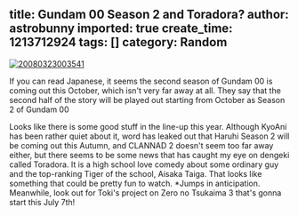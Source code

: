 title: Gundam 00 Season 2 and Toradora?
author: astrobunny
imported: true
create_time: 1213712924
tags: []
category: Random
---
 [![](wp-uploads/2008/06/20080323003541.jpg "20080323003541")](/images/wp-uploads/2008/06/20080323003541.jpg)  
  
If you can read Japanese, it seems the second season of Gundam 00 is coming out this October, which isn't very far away at all. They say that the second half of the story will be played out starting from October as Season 2 of Gundam 00  
  
Looks like there is some good stuff in the line-up this year. Although KyoAni has been rather quiet about it, word has leaked out that Haruhi Season 2 will be coming out this Autumn, and CLANNAD 2 doesn't seem too far away either, but there seems to be some news that has caught my eye on dengeki called Toradora. It is a high school love comedy about some ordinary guy and the top-ranking Tiger of the school, Aisaka Taiga. That looks like something that could be pretty fun to watch. \*Jumps in anticipation. Meanwhile, look out for Toki's project on Zero no Tsukaima 3 that's gonna start this July 7th!